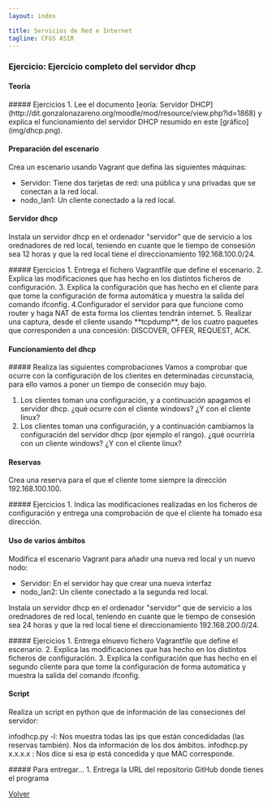 ```yaml
---
layout: index

title: Servicios de Red e Internet
tagline: CFGS ASIR
---
```

### Ejercicio: Ejercicio completo del servidor dhcp

#### Teoria

<div class='ejercicios' markdown='1'>
##### Ejercicios 
1. Lee el documento [eoría: Servidor DHCP](http://dit.gonzalonazareno.org/moodle/mod/resource/view.php?id=1868) y explica el funcionamiento del servidor DHCP resumido en este [gráfico](img/dhcp.png).
</div>

#### Preparación del escenario

Crea un escenario usando Vagrant que defina las siguientes máquinas:

* Servidor: Tiene dos tarjetas de red: una pública y una privadas que se conectan a la red local.
* nodo_lan1: Un cliente conectado a la red local.

#### Servidor dhcp

Instala un servidor dhcp en el ordenador "servidor" que de servicio a los orednadores de red local, teniendo en cuante que le tiempo de consesión sea 12 horas y que la red local tiene el direccionamiento 192.168.100.0/24.

<div class='ejercicios' markdown='1'>
##### Ejercicios 
1. Entrega el fichero Vagrantfile que define el escenario.
2. Explica las modificaciones que has hecho en los distintos ficheros de configuración.
3. Explica la configuración que has hecho en el cliente para que tome la configuración de forma automática y muestra la salida del comando ifconfig.
4.Configurador el servidor para que funcione como router y haga NAT de esta forma los clientes tendrán internet.
5. Realizar una captura, desde el cliente usando **tcpdump**, de los cuatro paquetes que corresponden a una concesión: DISCOVER, OFFER, REQUEST, ACK.
</div>

#### Funcionamiento del dhcp

<div class='ejercicios' markdown='1'>
##### Realiza las siguientes comprobaciones
Vamos a comprobar que ocurre con la configuración de los clientes en determinadas circunstacia, para ello vamos a poner un tiempo de conseción muy bajo.

1. Los clientes toman una configuración, y a continuación apagamos el servidor dhcp. ¿qué ocurre con el cliente windows? ¿Y con el cliente linux?
2. Los clientes toman una configuración, y a continuación cambiamos la configuración del servidor dhcp (por ejemplo el rango). ¿qué ocurriría con un cliente windows? ¿Y con el cliente linux?

</div>

#### Reservas

Crea una reserva para el que el cliente tome siempre la dirección 192.168.100.100.

<div class='ejercicios' markdown='1'>
##### Ejercicios 
1. Indica las modificaciones realizadas en los ficheros de configuración y entrega una comprobación de que el cliente ha tomado esa dirección.
</div>

#### Uso de varios ámbitos

Modifica el escenario Vagrant para añadir una nueva red local y un nuevo nodo:

* Servidor: En el servidor hay que crear una nueva interfaz
* nodo_lan2: Un cliente conectado a la segunda red local.

Instala un servidor dhcp en el ordenador "servidor" que de servicio a los orednadores de red local, teniendo en cuante que le tiempo de consesión sea 24 horas y que la red local tiene el direccionamiento 192.168.200.0/24.

<div class='ejercicios' markdown='1'>
##### Ejercicios 
1. Entrega elnuevo fichero Vagrantfile que define el escenario.
2. Explica las modificaciones que has hecho en los distintos ficheros de configuración.
3. Explica la configuración que has hecho en el segundo cliente para que tome la configuración de forma automática y muestra la salida del comando ifconfig.
</div>

#### Script

Realiza un script en python que de información de las conseciones del servidor:

infodhcp.py -l: Nos muestra todas las ips que están concedidadas (las reservas también). Nos da información de los dos ámbitos.
infodhcp.py x.x.x.x : Nos dice si esa ip está concedida y que MAC corresponde.

<div class='ejercicios' markdown='1'>
##### Para entregar...
1. Entrega la URL del repositorio GitHub donde tienes el programa
</div>


[Volver](index)
